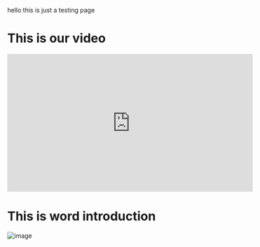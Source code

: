 hello this is just a testing page

# This is our video

<iframe width="560" height="315" src="https://www.youtube.com/embed/zuoVd2QNxJo?si=c-r2k99zo6xFgYUu" title="YouTube video player" frameborder="0" allow="accelerometer; autoplay; clipboard-write; encrypted-media; gyroscope; picture-in-picture; web-share" allowfullscreen>
  
</iframe>

# This is word introduction
![image](https://github.com/testat71023/testat71023.github.io/assets/137245515/aa2b8d32-ca54-4e05-b9c5-2fd83441a543)
